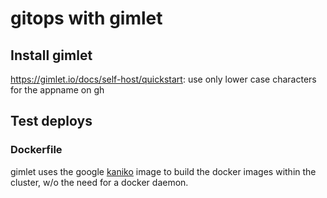 # gitops with gimlet


## Install gimlet
https://gimlet.io/docs/self-host/quickstart: use only lower case characters for the appname on gh


## Test deploys 
### Dockerfile
gimlet uses the google [kaniko](https://github.com/GoogleContainerTools/kaniko) image to build the docker images within the cluster, w/o the need for a docker daemon. 




